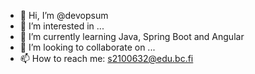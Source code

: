 - 👋 Hi, I’m @devopsum
- 👀 I’m interested in ...
- 🌱 I’m currently learning Java, Spring Boot and Angular
- 💞️ I’m looking to collaborate on ...
- 📫 How to reach me: s2100632@edu.bc.fi

<!---
devopsum/devopsum is a ✨ special ✨ repository because its `README.md` (this file) appears on your GitHub profile.
You can click the Preview link to take a look at your changes.
--->
